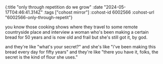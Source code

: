 {:title "only through repetition do we grow"
 :date "2024-05-17T04:46:41.314Z"
 :tags ["cohost mirror"]
 :cohost-id 6002566
 :cohost-url "6002566-only-through-repetit"}

you know those cooking shows where they travel to some remote countryside place and interview a woman who's been making a certain bread for 50 years and is now old and frail but she's still got it, by god.

and they're like "what's your secret?" and she's like "i've been making this bread every day for fifty years" and they're like "there you have it, folks, the secret is the kind of flour she uses."